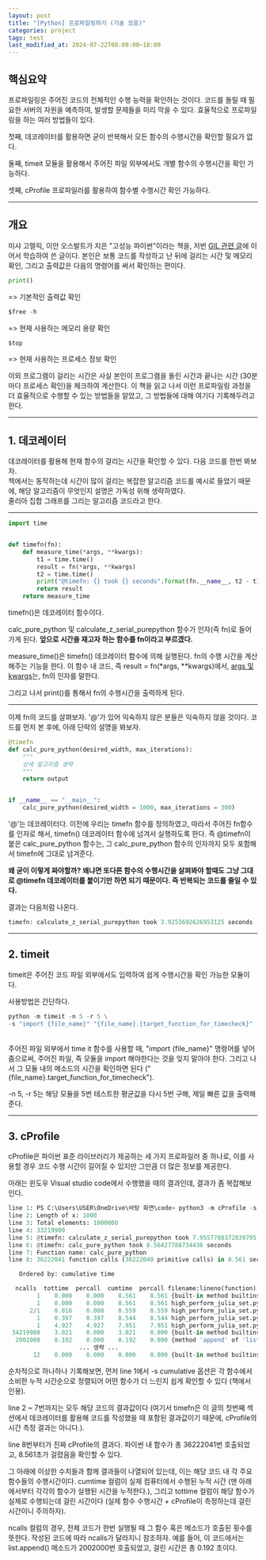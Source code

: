 ```yaml
---
layout: post
title: "[Python] 프로파일링하기 (기술 모음)"
categories: project
tags: test
last_modified_at: 2024-07-22T08:00:00~18:00
---  
```



## 핵심요약 
프로파일링은 주어진 코드의 전체적인 수행 능력을 확인하는 것이다. 코드를 돌릴 때 필요한 서버의 자원을 예측하여, 발생할 문제들을 미리 막을 수 있다. 효율적으로 프로파일링을 하는 여러 방법들이 있다.   

첫째, 데코레이터를 활용하면 굳이 반복해서 모든 함수의 수행시간을 확인할 필요가 없다. 

둘째, timeit 모듈을 활용해서 주어진 파일 외부에서도 개별 함수의 수행시간을 확인 가능하다.  

셋째, cProfile 프로파일러를 활용하여 함수별 수행시간 확인 가능하다.  

---

## 개요  

미샤 고렐릭, 이안 오스발트가 지은 "고성능 파이썬"이라는 책을, 저번 [GIL 관련 글](https://rlagksqls17.github.io/proejct/2024/05/30/pythonGIL.html)에 이어서 학습하여 쓴 글이다. 본인은 보통 코드를 작성하고 난 뒤에 걸리는 시간 및 메모리 확인, 그리고 출력값은 다음의 명령어를 써서 확인하는 편이다.  


```python
print()
```
=> 기본적인 출력값 확인

```python
$free -h  
```  
=> 현재 사용하는 메모리 용량 확인


```python 
$top
```
=> 현재 사용하는 프로세스 정보 확인  


이외 프로그램이 걸리는 시간은 사실 본인이 프로그램을 돌린 시간과 끝나는 시간 (30분 마다 프로세스 확인)을 체크하여 계산한다. 이 책을 읽고 나서 이런 프로파일링 과정을 더 효율적으로 수행할 수 있는 방법들을 알았고, 그 방법들에 대해 여기다 기록해두려고 한다.  


---  

## 1. 데코레이터  

데코레이터를 활용해 현재 함수의 걸리는 시간을 확인할 수 있다. 다음 코드를 한번 봐보자.  
책에서는 동작하는데 시간이 많이 걸리는 복잡한 알고리즘 코드를 예시로 들었기 때문에, 해당 알고리즘이 무엇인지 설명은 가독성 위해 생략하였다.  
줄리아 집합 그래프를 그리는 알고리즘 코드라고 한다. 

---

```python 
import time


def timefn(fn):   
    def measure_time(*args, **kwargs): 
        t1 = time.time()
        result = fn(*args, **kwargs) 
        t2 = time.time()
        print("@timefn: {} took {} seconds".format(fn.__name__, t2 - t1))
        return result
    return measure_time
```

timefn()은 데코레이터 함수이다.   

calc_pure_python 및 calculate_z_serial_purepython 함수가 인자(즉 fn)로 들어가게 된다.
**앞으로 시간을 재고자 하는 함수를 fn이라고 부르겠다.**  

measure_time()은 timefn() 데코레이터 함수에 의해 실행된다. fn의 수행 시간을 계산해주는 기능을 한다. 이 함수 내 코드, 즉 result = fn(*args, **kwargs)에서, [args 및 kwargs](https://brunch.co.kr/@princox/180)는, fn의 인자를 말한다.  

그리고 나서 print()를 통해서 fn의 수행시간을 출력하게 된다.  

---

이제 fn의 코드를 살펴보자. '@'가 있어 익숙하지 않은 분들은 익숙하지 않을 것이다. 코드를 먼저 본 후에, 아래 단락의 설명을 봐보자.

```python
@timefn
def calc_pure_python(desired_width, max_iterations):
    """
    상세 알고리즘 생략
    """
    return output


if __name__ == "__main__":
    calc_pure_python(desired_width = 1000, max_iterations = 300)
```


'@'는 데코레이터다. 이전에 우리는 timefn 함수를 정의하였고, 따라서 주어진 fn함수를 인자로 해서, timefn() 데코레이터 함수에 넘겨서 실행하도록 한다. 즉 @timefn이 붙은 calc_pure_python 함수는, 그 calc_pure_python 함수의 인자까지 모두 포함해서 timefn에 그대로 넘겨준다.  


**왜 굳이 이렇게 짜야할까? 왜냐면 또다른 함수의 수행시간을 살펴봐야 할때도 그냥 그대로 @timefn 데코레이터를 붙이기만 하면 되기 때문이다. 즉 반복되는 코드를 줄일 수 있다.**  

결과는 다음처럼 나온다.  

```python
timefn: calculate_z_serial_purepython took 3.9253692626953125 seconds
```

---  

## 2. timeit  

timeit은 주어진 코드 파일 외부에서도 입력하여 쉽게 수행시간을 확인 가능한 모듈이다.  

사용방법은 간단하다.  

```python
python -m timeit -n 5 -r 5 \
-s "import {file_name}" "{file_name}.{target_function_for_timecheck}"  
```  
<br>
주어진 파일 외부에서 time it 함수를 사용할 때, "import {file_name}" 명령어를 넣어줌으로써, 주어진 파일, 즉 모듈을 import 해야한다는 것을 잊지 말아야 한다. 그리고 나서 그 모듈 내의 메소드의 시간을 확인하면 된다 ("{file_name}.target_function_for_timecheck").  

-n 5, -r 5는 해당 모듈을 5번 테스트한 평균값을 다시 5번 구해, 제일 빠른 값을 출력해준다.  

---  

## 3. cProfile  

cProfile은 파이썬 표준 라이브러리가 제공하는 세 가지 프로파일러 중 하나로, 이를 사용할 경우 코드 수행 시간이 길어질 수 있지만 그만큼 더 많은 정보를 제공한다.  

아래는 윈도우 Visual studio code에서 수행했을 때의 결과인데, 결과가 좀 복잡해보인다.  

```python
line 1: PS C:\Users\USER\OneDrive\바탕 화면\code> python3 -m cProfile -s cumulative .\high_perform_julia_set.py
line 2: Length of x: 1000
line 3: Total elements: 1000000
line 4: 33219980
line 5: @timefn: calculate_z_serial_purepython took 7.9557788372039795 seconds
line 6: @timefn: calc_pure_python took 8.56427788734436 seconds
line 7: Function name: calc_pure_python
line 8: 36222041 function calls (36222040 primitive calls) in 8.561 seconds

   Ordered by: cumulative time

  ncalls  tottime  percall  cumtime  percall filename:lineno(function)
        1    0.000    0.000    8.561    8.561 {built-in method builtins.exec}
        1    0.000    0.000    8.561    8.561 high_perform_julia_set.py:1(<module>)
      2/1    0.016    0.008    8.559    8.559 high_perform_julia_set.py:9(measure_time)
        1    0.397    0.397    8.544    8.544 high_perform_julia_set.py:18(calc_pure_python)
        1    4.927    4.927    7.951    7.951 high_perform_julia_set.py:47(calculate_z_serial_purepython)
 34219980    3.021    0.000    3.021    0.000 {built-in method builtins.abs}
  2002000    0.192    0.000    0.192    0.000 {method 'append' of 'list' objects}
                    ... 생략 ...
       12    0.000    0.000    0.000    0.000 {built-in method builtins.setattr}
```


순차적으로 하나하나 기록해보면, 먼저 line 1에서 -s cumulative 옵션은 각 함수에서 소비한 누적 시간순으로 정렬되어 어떤 함수가 더 느린지 쉽게 확인할 수 있다 (책에서 인용).  

line 2 ~ 7번까지는 모두 해당 코드의 결과값이다 (여기서 timefn은 이 글의 첫번째 섹션에서 데코레이터를 활용해 코드를 작성했을 때 포함된 결과값이기 때문에, cProfile의 시간 측정 결과는 아니다.).   

line 8번부터가 진짜 cProfile의 결과다. 파이썬 내 함수가 총 36222041번 호출되었고, 8.561초가 걸렸음을 확인할 수 있다.  

그 아래에 이상한 수치들과 함께 결과들이 나열되어 있는데, 이는 해당 코드 내 각 주요 함수들의 수행시간이다. cumtime 컬럼이 실제 컴퓨터에서 수행된 누적 시간 (맨 아래에서부터 각각의 함수가 실행된 시간을 누적한다.), 그리고 tottime 컬럼이 해당 함수가 실제로 수행되는데 걸린 시간이다 (실제 함수 수행시간 + cProfile이 측정하는데 걸린 시간이니 주의하자). 

ncalls 컬럼의 경우, 전체 코드가 한번 실행될 때 그 함수 혹은 메소드가 호출된 횟수를 뜻한다. 작성된 코드에 따라 ncalls가 달라지니 참조하자. 예를 들어, 이 코드에서는 list.append() 메소드가 2002000번 호출되었고, 걸린 시간은 총 0.192 초이다.  


